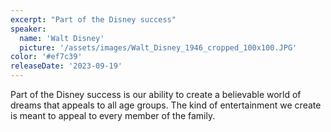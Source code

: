 ```yaml
---
excerpt: "Part of the Disney success"
speaker:
  name: 'Walt Disney'
  picture: '/assets/images/Walt_Disney_1946_cropped_100x100.JPG'
color: '#ef7c39'
releaseDate: '2023-09-19'
---
```

Part of the Disney success is our ability to create a believable world of dreams that appeals to all age groups. The kind of entertainment we create is meant to appeal to every member of the family.